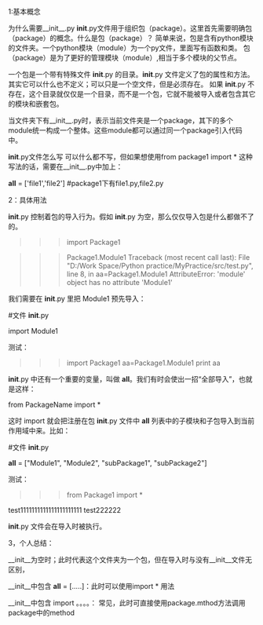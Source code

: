 

1:基本概念

为什么需要__init__.py
__init__.py文件用于组织包（package）。这里首先需要明确包（package）的概念。什么是包（package）？
简单来说，包是含有python模块的文件夹。一个python模块（module）为一个py文件，里面写有函数和类。
包（package）是为了更好的管理模块（module）,相当于多个模块的父节点。

一个包是一个带有特殊文件 __init__.py 的目录。__init__.py 文件定义了包的属性和方法。
其实它可以什么也不定义；可以只是一个空文件，但是必须存在。
如果 __init__.py 不存在，这个目录就仅仅是一个目录，而不是一个包，它就不能被导入或者包含其它的模块和嵌套包。

当文件夹下有__init__.py时，表示当前文件夹是一个package，其下的多个module统一构成一个整体。这些module都可以通过同一个package引入代码中。

__init__.py文件怎么写
可以什么都不写，但如果想使用from package1 import * 这种写法的话，需要在__init__.py中加上：

__all__ = ['file1','file2'] #package1下有file1.py,file2.py


2：具体用法

__init__.py 控制着包的导入行为。假如 __init__.py 为空，那么仅仅导入包是什么都做不了的。

>>> import Package1

>>> Package1.Module1
Traceback (most recent call last):
  File "D:/Work Space/Python practice/MyPractice/src/test.py", line 8, in <module>
    aa=Package1.Module1
AttributeError: 'module' object has no attribute 'Module1'

我们需要在 __init__.py 里把 Module1 预先导入：

#文件 __init__.py

import Module1

测试：

>>> import Package1
>>> aa=Package1.Module1
>>> print aa


__init__.py 中还有一个重要的变量，叫做 __all__。我们有时会使出一招“全部导入”，也就是这样：

from PackageName import *

这时 import 就会把注册在包 __init__.py 文件中 __all__ 列表中的子模块和子包导入到当前作用域中来。比如：

#文件 __init__.py

__all__ = ["Module1", "Module2", "subPackage1", "subPackage2"]

测试：

>>> from Package1 import *

>>>

test1111111111111111111111
test222222

__init__.py 文件会在导入时被执行。



3，个人总结：


__init__为空时；此时代表这个文件夹为一个包，但在导入时与没有__init__文件无区别，

__init__中包含  __all__ = [.....]：此时可以使用import * 用法

__init__中包含 import 。。。。： 常见，此时可直接使用package.mthod方法调用package中的method








